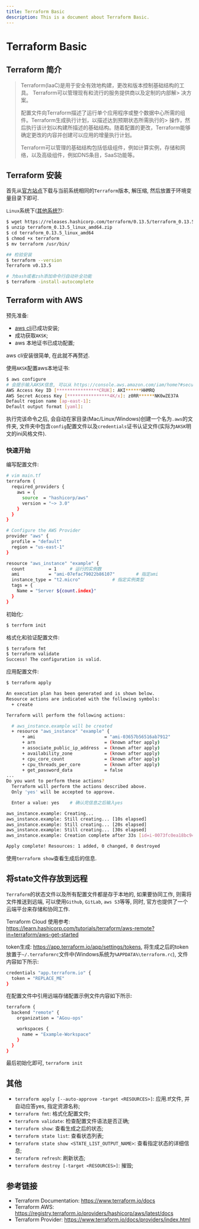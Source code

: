 ```yaml
---
title: Terraform Basic
description: This is a document about Terraform Basic.
---
```


# Terraform Basic

## Terraform 简介

> Terraform(IaaC)是用于安全有效地构建，更改和版本控制基础结构的工具。 Terraform可以管理现有和流行的服务提供商以及定制的内部解> 决方案。
> 
> 配置文件向Terraform描述了运行单个应用程序或整个数据中心所需的组件。Terraform生成执行计划，以描述达到预期状态所需执行的> 操作，然后执行该计划以构建所描述的基础结构。随着配置的更改，Terraform能够确定更改的内容并创建可以应用的增量执行计划。
> 
> Terraform可以管理的基础结构包括低级组件，例如计算实例，存储和网络，以及高级组件，例如DNS条目，SaaS功能等。

## Terraform 安装

首先从[官方站点](https://www.terraform.io/downloads.html)下载与当前系统相同的`Terraform`版本, 解压缩, 然后放置于环境变量目录下即可.

`Linux`系统下([其他系统?](https://learn.hashicorp.com/tutorials/terraform/install-cli?in=terraform/aws-get-started)):

```bash
$ wget https://releases.hashicorp.com/terraform/0.13.5/terraform_0.13.5_linux_amd64.zip
$ unzip terraform_0.13.5_linux_amd64.zip
$ cd terraform_0.13.5_linux_amd64
$ chmod +x terraform
$ mv terraform /usr/bin/

## 检验安装
$ terraform --version
Terraform v0.13.5

# 为bash或者zsh添加命令行自动补全功能
$ terraform -install-autocomplete
```

## Terraform with AWS

预先准备:

- [aws cli](https://docs.aws.amazon.com/cli/latest/userguide/cli-chap-install.html)已成功安装;
- 成功获取`AKSK`;
- aws 本地证书已成功配置;

aws cli安装很简单, 在此就不再赘述.

使用`AKSK`配置aws本地证书:

```bash
$ aws configure
# 会提示输入AKSK信息, 可以从 https://console.aws.amazon.com/iam/home?#security_credential 获取
AWS Access Key ID [****************CRUK]: AKI******HHMRQ
AWS Secret Access Key [****************4K/x]: z0RR******NK0wZE37A
Default region name [ap-east-1]: 
Default output format [yaml]: 
```

执行完该命令之后, 会自动在家目录(Mac/Linux/Windows)创建一个名为`.aws`的文件夹, 文件夹中包含`config`配置文件以及`credentials`证书认证文件(实际为`AKSK`明文的ini风格文件).

### 快速开始

编写配置文件: 

```bash
# vim main.tf
terraform {
  required_providers {
    aws = {
      source  = "hashicorp/aws"
      version = "~> 3.0"
    }
  }
}

# Configure the AWS Provider
provider "aws" {
  profile = "default"
  region = "us-east-1"
}

resource "aws_instance" "example" {
  count         = 1     # 运行的实例数
  ami           = "ami-07efac79022b86107"        # 指定ami
  instance_type = "t2.micro"            # 指定实例类型
  tags = {
    Name = "Server ${count.index}"
  }
}
```

初始化:

```bash
$ terrform init
```

格式化和验证配置文件:

```bash
$ terraform fmt
$ terraform validate
Success! The configuration is valid.
```

应用配置文件:

```bash
$ terraform apply

An execution plan has been generated and is shown below.
Resource actions are indicated with the following symbols:
  + create

Terraform will perform the following actions:

  # aws_instance.example will be created
  + resource "aws_instance" "example" {
      + ami                          = "ami-03657b56516ab7912"
      + arn                          = (known after apply)
      + associate_public_ip_address  = (known after apply)
      + availability_zone            = (known after apply)
      + cpu_core_count               = (known after apply)
      + cpu_threads_per_core         = (known after apply)
      + get_password_data            = false
...
Do you want to perform these actions?
  Terraform will perform the actions described above.
  Only 'yes' will be accepted to approve.

  Enter a value: yes    # 确认完信息之后输入yes

aws_instance.example: Creating...
aws_instance.example: Still creating... [10s elapsed]
aws_instance.example: Still creating... [20s elapsed]
aws_instance.example: Still creating... [30s elapsed]
aws_instance.example: Creation complete after 33s [id=i-0073fc0ea18bc948b]

Apply complete! Resources: 1 added, 0 changed, 0 destroyed

```

使用`terraform show`查看生成后的信息.


## 将state文件存放到远程

`Terraform`的状态文件以及所有配置文件都是存于本地的, 如果要协同工作, 则需将文件推送到远端, 可以使用`Github`, `GitLab`, `aws S3`等等, 同时, 官方也提供了一个云端平台来存储和协同工作.

Terraform Cloud 使用参考: https://learn.hashicorp.com/tutorials/terraform/aws-remote?in=terraform/aws-get-started

token生成: https://app.terraform.io/app/settings/tokens, 将生成之后的token放置于`~/.terraformrc`文件中(Windows系统为`%APPDATA%\terraform.rc`), 文件内容如下所示:

```bash
credentials "app.terraform.io" {
  token = "REPLACE_ME"
}

```

在配置文件中引用远端存储配置示例文件内容如下所示:

```bash
terraform {
  backend "remote" {
    organization = "AGou-ops"

    workspaces {
      name = "Example-Workspace"
    }
  }
}
```

最后初始化即可, `terraform init`


## 其他

- `terraform apply [--auto-approve -target <RESOURCES>]`: 应用.tf文件, 并自动应答yes, 指定资源名称;
- `terraform fmt`: 格式化配置文件;
- `terraform validate`: 检查配置文件语法是否正确;
- `terraform show`: 查看生成之后的状态;
- `terraform state list`: 查看状态列表;
- `terraform state show <STATE_LIST_OUTPUT_NAME>`: 查看指定状态的详细信息;
- `terraform refresh`: 刷新状态;
- `terraform destroy [-target <RESOURCES>]`: 摧毁;



## 参考链接

- Terraform Documentation: https://www.terraform.io/docs
- Terraform AWS: https://registry.terraform.io/providers/hashicorp/aws/latest/docs
- Terraform Provider: https://www.terraform.io/docs/providers/index.html